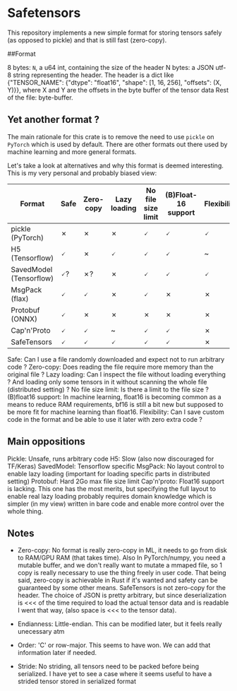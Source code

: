 # Safetensors

This repository implements a new simple format for storing tensors
safely (as opposed to pickle) and that is still fast (zero-copy). 

##Format

8 bytes: `N`, a u64 int, containing the size of the header
N bytes: a JSON utf-8 string representing the header.
         The header is a dict like {"TENSOR_NAME": {"dtype": "float16", "shape": [1, 16, 256], "offsets": (X, Y)}}, where X and Y are the offsets in the byte buffer of the tensor data
Rest of the file: byte-buffer.


## Yet another format ?

The main rationale for this crate is to remove the need to use
`pickle` on `PyTorch` which is used by default.
There are other formats out there used by machine learning and more general
formats.


Let's take a look at alternatives and why this format is deemed interesting.
This is my very personal and probably biased view:

| Format | Safe | Zero-copy | Lazy loading | No file size limit | (B)Float-16 support | Flexibility |
| --- | --- | --- | --- | --- | --- | --- |
| pickle (PyTorch) | ✗ | ✗ | ✗ | 🗸 | 🗸  | 🗸 |
| H5 (Tensorflow) | 🗸 | ✗ | 🗸 | 🗸 | 🗸  | ~ |
| SavedModel (Tensorflow) | 🗸? | ✗? | ✗ | 🗸  | 🗸 | 🗸 | 🗸 |
| MsgPack (flax) | 🗸 | 🗸 | ✗ | 🗸 | ✗ | ✗ | ~ |
| Protobuf (ONNX) | 🗸 | ✗ | ✗ | ✗ | ✗ | ✗ | ~ |
| Cap'n'Proto | 🗸  | 🗸 | ~ | 🗸  | 🗸  | ✗ | ~ |
| SafeTensors | 🗸 | 🗸 | 🗸 | 🗸 | 🗸 | ✗ | 

Safe: Can I use a file randomly downloaded and expect not to run arbitrary code ?
Zero-copy: Does reading the file require more memory than the original file ?
Lazy loading: Can I inspect the file without loading everything ? And loading only
some tensors in it without scanning the whole file (distributed setting) ?
No file size limit: Is there a limit to the file size ?
(B)float16 support: In machine learning, float16 is becoming common as a means to reduce RAM requirements, bf16 is still a bit new but supposed to be more fit for machine learning than float16.
Flexibility: Can I save custom code in the format and be able to use it later with zero extra code ?


## Main oppositions

Pickle: Unsafe, runs arbitrary code
H5: Slow (also now discouraged for TF/Keras)
SavedModel: Tensorflow specific
MsgPack: No layout control to enable lazy loading (important for loading specific parts in distributed setting)
Protobuf: Hard 2Go max file size limit
Cap'n'proto: Float16 support is lacking. This one has the most merits, but specifying the full layout to enable real lazy loading probably requires domain knowledge which is simpler (in my view) written in bare code and enable more control over the whole thing.


## Notes

- Zero-copy: No format is really zero-copy in ML, it needs to go from disk to RAM/GPU RAM (that takes time). Also
    In PyTorch/numpy, you need a mutable buffer, and we don't really want to mutate a mmaped file, so 1 copy is really necessary to use the thing freely in user code. That being said, zero-copy is achievable in Rust if it's wanted and safety can be guaranteed by some other means.
    SafeTensors is not zero-copy for the header. The choice of JSON is pretty arbitrary, but since deserialization is <<< of the time required to load the actual tensor data and is readable I went that way, (also space is <<< to the tensor data).

- Endianness: Little-endian. This can be modified later, but it feels really unecessary atm
- Order: 'C' or row-major. This seems to have won. We can add that information later if needed.
- Stride: No striding, all tensors need to be packed before being serialized. I have yet to see a case where it seems useful to have a strided tensor stored in serialized format 

